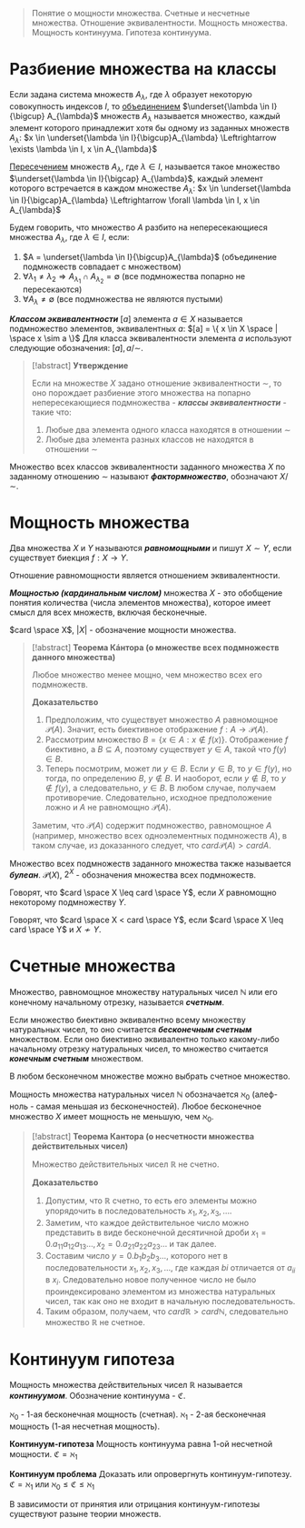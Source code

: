 >Понятие о мощности множества. Счетные и несчетные множества. Отношение эквивалентности. Мощность множества. Мощность континуума. Гипотеза континуума.
# Разбиение множества на классы

Если задана система множеств $A_{\lambda}$, где $\lambda$ образует некоторую совокупность индексов $I$, то <u>объединением</u> $\underset{\lambda \in I}{\bigcup} A_{\lambda}$ множеств $A_{\lambda}$ называется множество, каждый элемент которого принадлежит хотя бы одному из заданных множеств $A_{\lambda}$:
$x \in \underset{\lambda \in I}{\bigcup}A_{\lambda} \Leftrightarrow \exists \lambda \in I, x \in A_{\lambda}$

<u>Пересечением</u> множеств $A_{\lambda}$, где $\lambda \in I$, называется такое множество $\underset{\lambda \in I}{\bigcap} A_{\lambda}$, каждый элемент которого встречается в каждом множестве $A_{\lambda}$:
$x \in \underset{\lambda \in I}{\bigcap}A_{\lambda} \Leftrightarrow \forall \lambda \in I, x \in A_{\lambda}$

Будем говорить, что множество $A$ разбито на непересекающиеся множества $A_{\lambda}$, где $\lambda \in I$, если:
1. $A = \underset{\lambda \in I}{\bigcup}A_{\lambda}$ (объединение подмножеств совпадает с множеством)
2. $\forall \lambda_{1} \neq \lambda_{2} \Rightarrow A_{\lambda_{1}} \cap A_{\lambda_{2}} = \emptyset$ (все подмножества попарно не пересекаются)
3. $\forall A_{\lambda} \neq \emptyset$ (все подмножества не являются пустыми)

***Классом эквивалентности*** $[a]$ элемента $a \in X$ называется подмножество элементов, эквивалентных $a$:
$[a] = \{ x \in X \space | \space x \sim a \}$
Для класса эквивалентности элемента $a$ используют следующие обозначения: $[a], a/\sim$.

>[!abstract] **Утверждение**
>
>Если на множестве $X$ задано отношение эквивалентности $\sim$, то оно порождает разбиение этого множества на попарно непересекающиеся подмножества - ***классы эквивалентности*** - такие что:
>1. Любые два элемента одного класса находятся в отношении $\sim$
>2. Любые два элемента разных классов не находятся в отношении $\sim$

Множество всех классов эквивалентности заданного множества $X$ по заданному отношению $\sim$ называют ***фактормножество***, обозначают $X / \sim$.
# Мощность множества

Два множества $X$ и $Y$ называются ***равномощными*** и пишут $X \sim Y$, если существует биекция $f : X \rightarrow Y$.

Отношение равномощности является отношением эквивалентности.

***Мощностью (кардинальным числом)*** множества $X$ - это обобщение понятия количества (числа элементов множества), которое имеет смысл для всех множеств, включая бесконечные.

$card \space X$, $| X |$ - обозначение мощности множества.

>[!abstract] **Теорема Кáнтора (о множестве всех подмножеств данного множества)**
>
>Любое множество менее мощно, чем множество всех его подмножеств.
>
>**Доказательство**
>
>1. Предположим, что существует множество $A$ равномощное $\mathcal{P}(A)$.
>Значит, есть биективное отображение $f : A \rightarrow \mathcal{P}(A)$.
>2. Рассмотрим множество $B = \{ x \in A : x \notin f(x) \}$.
>Отображение $f$ биективно, а $B \subseteq A$, поэтому существует $y \in A$, такой что $f(y) \in B$.
>4. Теперь посмотрим, может ли $y \in B$.
>Если $y \in B$, то $y \in f(y)$, но тогда, по определению $B$, $y \notin B$.
>И наоборот, если $y \notin B$, то $y \notin f(y)$, а следовательно, $y \in B$.
>В любом случае, получаем противоречие. Следовательно, исходное предположение ложно и $A$ не равномощно $\mathcal{P}(A)$.
>
>Заметим, что $\mathcal{P}(A)$ содержит подмножество, равномощное $A$ (например, множество всех одноэлементных подмножеств $A$), в таком случае, из доказанного следует, что $card \mathcal{P}(A) > card A$.

Множество всех подмножеств заданного множества также называется ***булеан***.
$\mathcal{P}(X)$, $2^X$ - обозначения множества всех подмножеств.

Говорят, что $card \space X \leq card \space Y$, если $X$ равномощно некоторому подмножеству $Y$.

Говорят, что $card \space X < card \space Y$, если $card \space X \leq card \space Y$ и $X \nsim Y$.
# Счетные множества

Множество, равномощное множеству натуральных чисел $\mathbb{N}$ или его конечному начальному отрезку, называется ***счетным***.

Если множество биективно эквивалентно всему множеству натуральных чисел, то оно считается ***бесконечным счетным*** множеством. Если оно биективно эквивалентно только какому-либо начальному отрезку натуральных чисел, то множество считается ***конечным счетным*** множеством.

В любом бесконечном множестве можно выбрать счетное множество.

Мощность множества натуральных чисел $\mathbb{N}$ обозначается $\aleph_{0}$ (алеф-ноль - самая меньшая из бесконечностей).
Любое бесконечное множество $X$ имеет мощность не меньшую, чем $\aleph_{0}$.

>[!abstract] **Теорема Кантора (о несчетности множества действительных чисел)**
>
>Множество действительных чисел $\mathbb{R}$ не счетно.
>
>**Доказательство**
>
>1. Допустим, что $\mathbb{R}$ счетно, то есть его элементы можно упорядочить в последовательность $x_{1}, x_{2}, x_{3}, \dots$.
>2. Заметим, что каждое действительное число можно представить в виде бесконечной десятичной дроби $x_{1} = 0.a_{11}a_{12}a_{13}\dots, x_{2}=0.a_{21}a_{22}a_{23}\dots$ и так далее.
>3. Составим число $y = 0.b_{1}b_{2}b_{3}\dots$, которого нет в последовательности $x_{1},x_{2},x_{3},\dots$, где каждая $bi$ отличается от $a_{ii}$ в $x_{i}$. Следовательно новое полученное число не было проиндексировано элементом из множества натуральных чисел, так как оно не входит в начальную последовательность.
>4. Таким образом, получаем, что $card\mathbb{R} > card\mathbb{N}$, следовательно множество $\mathbb{R}$ не счетное.
# Континуум гипотеза

Мощность множества действительных чисел $\mathbb{R}$ называется ***континуумом***.
Обозначение континуума - $\mathfrak C$.

$\aleph_{0}$ - 1-ая бесконечная мощность (счетная).
$\aleph_{1}$ - 2-ая бесконечная мощность (1-ая несчетная мощность).

**Континуум-гипотеза**
Мощность континуума равна 1-ой несчетной мощности.
$\mathfrak C = \aleph_{1}$ 

**Континуум проблема**
Доказать или опровергнуть континуум-гипотезу.
$\mathfrak C = \aleph_{1}$ или $\aleph_{0} \leq \mathfrak C \leq \aleph_{1}$

В зависимости от принятия или отрицания континуум-гипотезы существуют разыне теории множеств.
